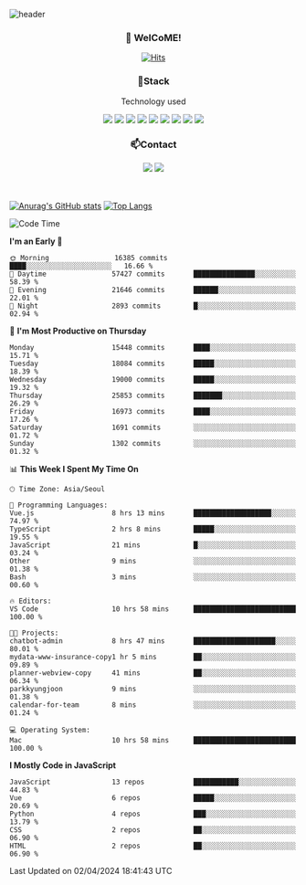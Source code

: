![header](https://capsule-render.vercel.app/api?type=waving&color=gradient&height=200&text=Kyungjoon&fontAlign=70&fontAlignY=40&animation=twinkling)

<h3 align="center">👋 WelCoME!</h3>

<div align=center>
  
[![Hits](https://hits.seeyoufarm.com/api/count/incr/badge.svg?url=https%3A%2F%2Fgithub.com%2Fuvula6921&count_bg=%2322BAC9&title_bg=%23827F7F&icon=iconify.svg&icon_color=%2325A27F&title=visits&edge_flat=false)](https://hits.seeyoufarm.com)
  
</div>
<h3 align="center">📌Stack</h3>
<p align="center">Technology used</p>
<div align="center"><img src="https://img.shields.io/badge/HTML5-E34F26?style=flat-square&logo=HTML5&logoColor=white"></img> <img src="https://img.shields.io/badge/CSS3-0A84FF?style=flat-square&logo=CSS3&logoColor=white"></img> <img src="https://img.shields.io/badge/JavaScript-FFCD11?style=flat-square&logo=JavaScript&logoColor=white"></img> <img src="https://img.shields.io/badge/React-00BCF6?style=flat-square&logo=React&logoColor=white"></img> <img src="https://img.shields.io/badge/jQuery-3655FF?style=flat-square&logo=jQuery&logoColor=white"></img> <img src="https://img.shields.io/badge/Ruby-E0115F?style=flat-square&logo=Ruby&logoColor=white"></img> <img src="https://img.shields.io/badge/Python-4B8BBE?style=flat-square&logo=Python&logoColor=white"></img> <img src="https://img.shields.io/badge/Vue-4FC08D?style=flat-square&logo=Vue.js&logoColor=white"></img> <img src="https://img.shields.io/badge/Nuxt-00DC82?style=flat-square&logo=Nuxt.js&logoColor=white"></img></div>

<h3 align="center">📫Contact</h3>
<div align="center"><a href="https://velog.io/@uvula6921/"><img src="https://img.shields.io/badge/Blog-20c997?style=flat-square&logo=V&logoColor=white"/></a> <a href="pkj6921@gmail.com"><img src="https://img.shields.io/badge/Gmail-EA4335?style=flat-square&logo=Gmail&logoColor=white"/></a></div>
<br>
<br>

[![Anurag's GitHub stats](https://github-readme-stats.vercel.app/api?username=uvula6921&hide=stars,issues&show_icons=true&count_private=true&theme=tokyonight)](https://github.com/anuraghazra/github-readme-stats)
[![Top Langs](https://github-readme-stats.vercel.app/api/top-langs/?username=uvula6921&hide=css,jupyter%20notebook,html&exclude_repo=uvula6921,uvula6921.github.io&layout=compact&langs_count=8)](https://github.com/anuraghazra/github-readme-stats)

<!--START_SECTION:waka-->
![Code Time](http://img.shields.io/badge/Code%20Time-2%2C184%20hrs%208%20mins-blue)

**I'm an Early 🐤** 

```text
🌞 Morning                16385 commits       ████░░░░░░░░░░░░░░░░░░░░░   16.66 % 
🌆 Daytime                57427 commits       ███████████████░░░░░░░░░░   58.39 % 
🌃 Evening                21646 commits       ██████░░░░░░░░░░░░░░░░░░░   22.01 % 
🌙 Night                  2893 commits        █░░░░░░░░░░░░░░░░░░░░░░░░   02.94 % 
```
📅 **I'm Most Productive on Thursday** 

```text
Monday                   15448 commits       ████░░░░░░░░░░░░░░░░░░░░░   15.71 % 
Tuesday                  18084 commits       █████░░░░░░░░░░░░░░░░░░░░   18.39 % 
Wednesday                19000 commits       █████░░░░░░░░░░░░░░░░░░░░   19.32 % 
Thursday                 25853 commits       ███████░░░░░░░░░░░░░░░░░░   26.29 % 
Friday                   16973 commits       ████░░░░░░░░░░░░░░░░░░░░░   17.26 % 
Saturday                 1691 commits        ░░░░░░░░░░░░░░░░░░░░░░░░░   01.72 % 
Sunday                   1302 commits        ░░░░░░░░░░░░░░░░░░░░░░░░░   01.32 % 
```


📊 **This Week I Spent My Time On** 

```text
🕑︎ Time Zone: Asia/Seoul

💬 Programming Languages: 
Vue.js                   8 hrs 13 mins       ███████████████████░░░░░░   74.97 % 
TypeScript               2 hrs 8 mins        █████░░░░░░░░░░░░░░░░░░░░   19.55 % 
JavaScript               21 mins             █░░░░░░░░░░░░░░░░░░░░░░░░   03.24 % 
Other                    9 mins              ░░░░░░░░░░░░░░░░░░░░░░░░░   01.38 % 
Bash                     3 mins              ░░░░░░░░░░░░░░░░░░░░░░░░░   00.60 % 

🔥 Editors: 
VS Code                  10 hrs 58 mins      █████████████████████████   100.00 % 

🐱‍💻 Projects: 
chatbot-admin            8 hrs 47 mins       ████████████████████░░░░░   80.01 % 
mydata-www-insurance-copy1 hr 5 mins         ██░░░░░░░░░░░░░░░░░░░░░░░   09.89 % 
planner-webview-copy     41 mins             ██░░░░░░░░░░░░░░░░░░░░░░░   06.34 % 
parkkyungjoon            9 mins              ░░░░░░░░░░░░░░░░░░░░░░░░░   01.38 % 
calendar-for-team        8 mins              ░░░░░░░░░░░░░░░░░░░░░░░░░   01.24 % 

💻 Operating System: 
Mac                      10 hrs 58 mins      █████████████████████████   100.00 % 
```

**I Mostly Code in JavaScript** 

```text
JavaScript               13 repos            ███████████░░░░░░░░░░░░░░   44.83 % 
Vue                      6 repos             █████░░░░░░░░░░░░░░░░░░░░   20.69 % 
Python                   4 repos             ███░░░░░░░░░░░░░░░░░░░░░░   13.79 % 
CSS                      2 repos             ██░░░░░░░░░░░░░░░░░░░░░░░   06.90 % 
HTML                     2 repos             ██░░░░░░░░░░░░░░░░░░░░░░░   06.90 % 
```




 Last Updated on 02/04/2024 18:41:43 UTC
<!--END_SECTION:waka-->
